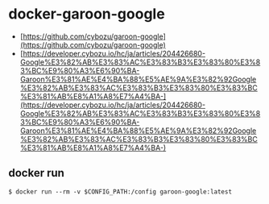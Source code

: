 # docker-garoon-google

- [https://github.com/cybozu/garoon-google](https://github.com/cybozu/garoon-google)
- [https://developer.cybozu.io/hc/ja/articles/204426680-Google%E3%82%AB%E3%83%AC%E3%83%B3%E3%83%80%E3%83%BC%E9%80%A3%E6%90%BA-Garoon%E3%81%AE%E4%BA%88%E5%AE%9A%E3%82%92Google%E3%82%AB%E3%83%AC%E3%83%B3%E3%83%80%E3%83%BC%E3%81%AB%E8%A1%A8%E7%A4%BA-](https://developer.cybozu.io/hc/ja/articles/204426680-Google%E3%82%AB%E3%83%AC%E3%83%B3%E3%83%80%E3%83%BC%E9%80%A3%E6%90%BA-Garoon%E3%81%AE%E4%BA%88%E5%AE%9A%E3%82%92Google%E3%82%AB%E3%83%AC%E3%83%B3%E3%83%80%E3%83%BC%E3%81%AB%E8%A1%A8%E7%A4%BA-)


## docker run
```
$ docker run --rm -v $CONFIG_PATH:/config garoon-google:latest
```

